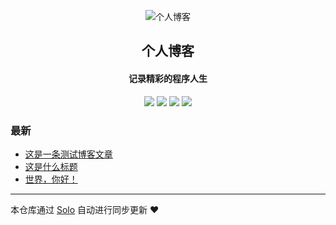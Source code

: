 <p align="center"><img alt="个人博客" src="https://static.b3log.org/images/brand/solo-32.png"></p><h2 align="center">
个人博客
</h2>

<h4 align="center">记录精彩的程序人生</h4>
<p align="center"><a title="个人博客" target="_blank" href="https://github.com/xiebaosong/solo-blog"><img src="https://img.shields.io/github/last-commit/xiebaosong/solo-blog.svg?style=flat-square&color=FF9900"></a>
<a title="GitHub repo size in bytes" target="_blank" href="https://github.com/xiebaosong/solo-blog"><img src="https://img.shields.io/github/repo-size/xiebaosong/solo-blog.svg?style=flat-square"></a>
<a title="Solo Version" target="_blank" href="https://github.com/88250/solo/releases"><img src="https://img.shields.io/badge/solo-3.6.7-f1e05a.svg?style=flat-square&color=blueviolet"></a>
<a title="Hits" target="_blank" href="https://github.com/88250/hits"><img src="https://hits.b3log.org/xiebaosong/solo-blog.svg"></a></p>

### 最新

* [这是一条测试博客文章](http://www.xbscloud.top/articles/2019/12/05/1575539657577.html)
* [这是什么标题](http://www.xbscloud.top/articles/2019/12/05/1575535325214.html)
* [世界，你好！](http://www.xbscloud.top/hello-solo)



---

本仓库通过 [Solo](https://github.com/88250/solo) 自动进行同步更新 ❤️ 